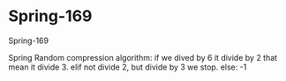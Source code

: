 # Spring-169
Spring-169

Spring Random compression algorithm:
if we dived by 6 it divide by 2 that mean it divide 3.
elif not divide 2, but divide by 3 we stop.
else:
-1









